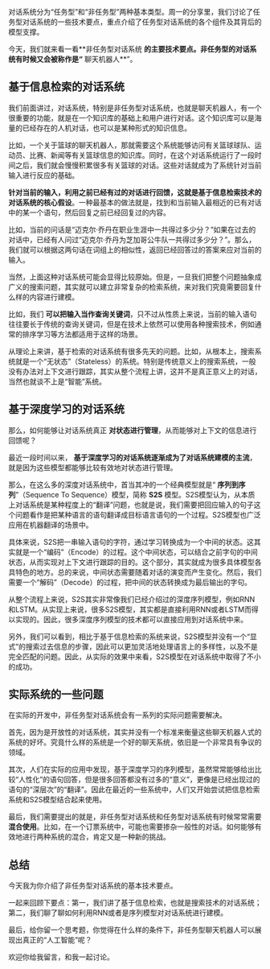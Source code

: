 对话系统分为“任务型”和“非任务型”两种基本类型。周一的分享里，我们讨论了任务型对话系统的一些技术要点，重点介绍了任务型对话系统的各个组件及其背后的模型支撑。

今天，我们就来看一看\*\*非任务型对话系统 **的主要技术要点。非任务型的对话系统有时候又会被称作是“** 聊天机器人\*\*”。

## 基于信息检索的对话系统

我们前面讲过，对话系统，特别是非任务型对话系统，也就是聊天机器人，有一个很重要的功能，就是在一个知识库的基础上和用户进行对话。这个知识库可以是海量的已经存在的人机对话，也可以是某种形式的知识信息。

比如，一个关于篮球的聊天机器人，那就需要这个系统能够访问有关篮球球队、运动员、比赛、新闻等有关篮球信息的知识库。同时，在这个对话系统运行了一段时间之后，我们就会慢慢积累很多有关篮球的对话。这些对话就成为了系统针对当前输入进行反应的基础。

**针对当前的输入，利用之前已经有过的对话进行回馈，这就是基于信息检索技术的对话系统的核心假设**。一种最基本的做法就是，找到和当前输入最相近的已有对话中的某一个语句，然后回复之前已经回复过的内容。

比如，当前的问话是“迈克尔·乔丹在职业生涯中一共得过多少分？”如果在过去的对话中，已经有人问过“迈克尔·乔丹为芝加哥公牛队一共得过多少分？”。那么，我们就可以根据这两句话在词组上的相似性，返回已经回答过的答案来应对当前的输入。

当然，上面这种对话系统可能会显得比较原始。但是，一旦我们把整个问题抽象成广义的搜索问题，其实就可以建立非常复杂的检索系统，来对我们究竟需要回复什么样的内容进行建模。

比如，我们 **可以把输入当作查询关键词**，只不过从性质上来说，当前的输入语句往往要长于传统的查询关键词，但是在技术上依然可以使用各种搜索技术，例如通常的排序学习等方法都适用于这样的场景。

从理论上来讲，基于检索的对话系统有很多先天的问题。比如，从根本上，搜索系统就是一个“无状态”（Stateless）的系统。特别是传统意义上的搜索系统，一般没有办法对上下文进行跟踪，其实从整个流程上讲，这并不是真正意义上的对话，当然也就谈不上是“智能”系统。

## 基于深度学习的对话系统

那么，如何能够让对话系统真正 **对状态进行管理**，从而能够对上下文的信息进行回馈呢？

最近一段时间以来， **基于深度学习的对话系统逐渐成为了对话系统建模的主流**，就是因为这些模型都能够比较有效地对状态进行管理。

那么，在这么多的深度对话系统中，首当其冲的一个经典模型就是“ **序列到序列**”（Sequence To Sequence）模型，简称 **S2S** 模型。S2S模型认为，从本质上对话系统是某种程度上的“翻译”问题，也就是说，我们需要把回应输入的句子这个问题看作是把某种语言的语句翻译成目标语言语句的一个过程。S2S模型也广泛应用在机器翻译的场景中。

具体来说，S2S把一串输入语句的字符，通过学习转换成为一个中间的状态。这其实就是一个“编码”（Encode）的过程。这个中间状态，可以结合之前字句的中间状态，从而实现对上下文进行跟踪的目的。这个部分，其实就成为很多具体模型各具特色的地方。总的来说，中间状态需要随着对话的演变而产生变化。然后，我们需要一个“解码”（Decode）的过程，把中间的状态转换成为最后输出的字句。

从整个流程上来说，S2S其实非常像我们已经介绍过的深度序列模型，例如RNN和LSTM。从实现上来说，很多S2S模型，其实都是直接利用RNN或者LSTM而得以实现的。因此，很多深度序列模型的技术都可以直接应用到对话系统中来。

另外，我们可以看到，相比于基于信息检索的系统来说，S2S模型并没有一个“显式”的搜索过去信息的步骤，因此可以更加灵活地处理语言上的多样性，以及不是完全匹配的问题。因此，从实际的效果中来看，S2S模型在对话系统中取得了不小的成功。

## 实际系统的一些问题

在实际的开发中，非任务型对话系统会有一系列的实际问题需要解决。

首先，因为是开放性的对话系统，其实并没有一个标准来衡量这些聊天机器人式的系统的好坏。究竟什么样的系统是一个好的聊天系统，依旧是一个非常具有争议的领域。

其次，人们在实际的应用中发现，基于深度学习的序列模型，虽然常常能够给出比较“人性化”的语句回答，但是很多回答都没有过多的“意义”，更像是已经出现过的语句的“深层次”的“翻译”。因此在最近的一些系统中，人们又开始尝试把信息检索系统和S2S模型结合起来使用。

最后，我们需要提出的就是，非任务型对话系统和任务型对话系统有时候常常需要 **混合使用**。比如，在一个订票系统中，可能也需要掺杂一般性的对话。如何能够有效地进行两种系统的混合，肯定又是一种新的挑战。

## 总结

今天我为你介绍了非任务型对话系统的基本技术要点。

一起来回顾下要点：第一，我们讲了基于信息检索，也就是搜索技术的对话系统；第二，我们聊了聊如何利用RNN或者是序列模型对对话系统进行建模。

最后，给你留一个思考题，你觉得在什么样的条件下，非任务型聊天机器人可以展现出真正的“人工智能”呢？

欢迎你给我留言，和我一起讨论。